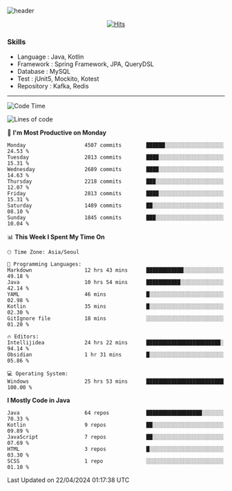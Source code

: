 <!-- Github Profile Readme로 프로필 꾸미기 : https://zzsza.github.io/development/2020/07/10/make-github-profile-readme/ -->

<!-- github theme -->
  <!-- 
    ![header](https://capsule-render.vercel.app/api?type=slice&color=e0f0e3&height=150&section=header&text=beasy&fontSize=45)
  -->
  ![header](https://capsule-render.vercel.app/api?type=soft&color=e0f0e3&height=150&section=header&text=Choi-YongSeok&fontSize=55&animation=twinkling)


<!-- hits count : https://hits.seeyoufarm.com/ -->
<div align=center>
    
  [![Hits](https://hits.seeyoufarm.com/api/count/incr/badge.svg?url=https%3A%2F%2Fgithub.com%2Fchoi-ys&count_bg=%2379C83D&title_bg=%23555555&icon=&icon_color=%23E7E7E7&title=hits&edge_flat=false)](https://hits.seeyoufarm.com)

</div>


<!-- Committed Top Lang -->
<div align=center>
</div>


### Skills
 - Language : Java, Kotlin
 - Framework : Spring Framework, JPA, QueryDSL
 - Database : MySQL
 - Test : jUnit5, Mockito, Kotest
 - Repository : Kafka, Redis

---

<!--START_SECTION:waka-->
![Code Time](http://img.shields.io/badge/Code%20Time-3%2C802%20hrs%207%20mins-blue)

![Lines of code](https://img.shields.io/badge/From%20Hello%20World%20I%27ve%20Written-14.8%20million%20lines%20of%20code-blue)

📅 **I'm Most Productive on Monday** 

```text
Monday                   4507 commits        ██████░░░░░░░░░░░░░░░░░░░   24.53 % 
Tuesday                  2813 commits        ████░░░░░░░░░░░░░░░░░░░░░   15.31 % 
Wednesday                2689 commits        ████░░░░░░░░░░░░░░░░░░░░░   14.63 % 
Thursday                 2218 commits        ███░░░░░░░░░░░░░░░░░░░░░░   12.07 % 
Friday                   2813 commits        ████░░░░░░░░░░░░░░░░░░░░░   15.31 % 
Saturday                 1489 commits        ██░░░░░░░░░░░░░░░░░░░░░░░   08.10 % 
Sunday                   1845 commits        ███░░░░░░░░░░░░░░░░░░░░░░   10.04 % 
```


📊 **This Week I Spent My Time On** 

```text
🕑︎ Time Zone: Asia/Seoul

💬 Programming Languages: 
Markdown                 12 hrs 43 mins      ████████████░░░░░░░░░░░░░   49.18 % 
Java                     10 hrs 54 mins      ███████████░░░░░░░░░░░░░░   42.14 % 
YAML                     46 mins             █░░░░░░░░░░░░░░░░░░░░░░░░   02.98 % 
Kotlin                   35 mins             █░░░░░░░░░░░░░░░░░░░░░░░░   02.30 % 
GitIgnore file           18 mins             ░░░░░░░░░░░░░░░░░░░░░░░░░   01.20 % 

🔥 Editors: 
Intellijidea             24 hrs 22 mins      ████████████████████████░   94.14 % 
Obsidian                 1 hr 31 mins        █░░░░░░░░░░░░░░░░░░░░░░░░   05.86 % 

💻 Operating System: 
Windows                  25 hrs 53 mins      █████████████████████████   100.00 % 
```

**I Mostly Code in Java** 

```text
Java                     64 repos            ██████████████████░░░░░░░   70.33 % 
Kotlin                   9 repos             ██░░░░░░░░░░░░░░░░░░░░░░░   09.89 % 
JavaScript               7 repos             ██░░░░░░░░░░░░░░░░░░░░░░░   07.69 % 
HTML                     3 repos             █░░░░░░░░░░░░░░░░░░░░░░░░   03.30 % 
SCSS                     1 repo              ░░░░░░░░░░░░░░░░░░░░░░░░░   01.10 % 
```




 Last Updated on 22/04/2024 01:17:38 UTC
<!--END_SECTION:waka-->

<!-- 
![footer](https://capsule-render.vercel.app/api?section=footer&type=slice&color=e0f0e3)
-->

